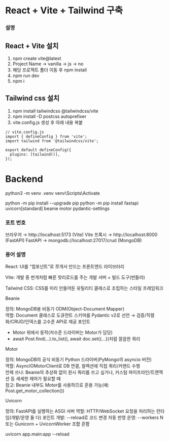# React + Vite + Tailwind 구축

### 설명

## React + Vite 설치

1. npm create vite@latest
2. Project Name -> vanilla -> js -> no
3. 해당 프로젝트 폴더 이동 후 npm install
4. npm run dev
5. npm i

## Tailwind css 설치

1. npm install tailwindcss @tailwindcss/vite
2. npm install -D postcss autoprefixer
3. vite.config.js 생성 후 아래 내용 복붙

```
// vite.config.js
import { defineConfig } from 'vite';
import tailwind from '@tailwindcss/vite';

export default defineConfig({
  plugins: [tailwind()],
});
```

# Backend

python3 -m venv .venv
venv\Scripts\Activate

python -m pip install --upgrade pip
python -m pip install fastapi uvicorn[standard] beanie motor pydantic-settings

### 포트 번호

브라우저 → http://localhost:5173 (Vite)
Vite 프록시 → http://localhost:8000 (FastAPI)
FastAPI → mongodb://localhost:27017/crud (MongoDB)

### 용어 설명

React: UI를 “컴포넌트”로 쪼개서 만드는 프론트엔드 라이브러리

Vite: 개발 중 번개처럼 빠른 핫리로드를 주는 개발 서버 + 빌드 도구(번들러)

Tailwind CSS: CSS를 미리 만들어둔 유틸리티 클래스로 조립하는 스타일 프레임워크

Beanie

정의: MongoDB용 비동기 ODM(Object-Document Mapper)  
역할: Document 클래스로 도큐먼트 스키마를 Pydantic v2로 선언 → 검증/직렬화/CRUD/인덱스를 고수준 API로 제공
포인트

- Motor 위에서 동작(저수준 드라이버는 Motor가 담당)
- await Post.find(...).to_list(), await doc.set({...})처럼 깔끔한 쿼리

Motor

정의: MongoDB의 공식 비동기 Python 드라이버(PyMongo의 asyncio 버전)  
역할: AsyncIOMotorClient로 DB 연결, 컬렉션에 직접 쿼리/커맨드 수행  
언제 쓰나: Beanie의 추상화 없이 원시 쿼리를 쓰고 싶거나, 커스텀 파이프라인/트랜잭션 등 세세한 제어가 필요할 때  
참고: Beanie 내부도 Motor를 사용하므로 혼용 가능(예: Post.get_motor_collection())

Uvicorn

정의: FastAPI를 실행하는 ASGI 서버
역할: HTTP/WebSocket 요청을 처리하는 런타임(개발/운영 둘 다)
포인트
개발: --reload로 코드 변경 자동 반영
운영: --workers N 또는 Gunicorn + UvicornWorker 조합 흔함

uvicorn app.main:app --reload
